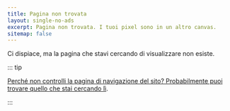 ```yaml
---
title: Pagina non trovata
layout: single-no-ads
excerpt: Pagina non trovata. I tuoi pixel sono in un altro canvas.
sitemap: false
---
```


Ci dispiace, ma la pagina che stavi cercando di visualizzare non esiste.

::: tip

[Perché non controlli la pagina di navigazione del sito? Probabilmente puoi trovare quello che stai cercando lì](site-navigation.html).

:::

